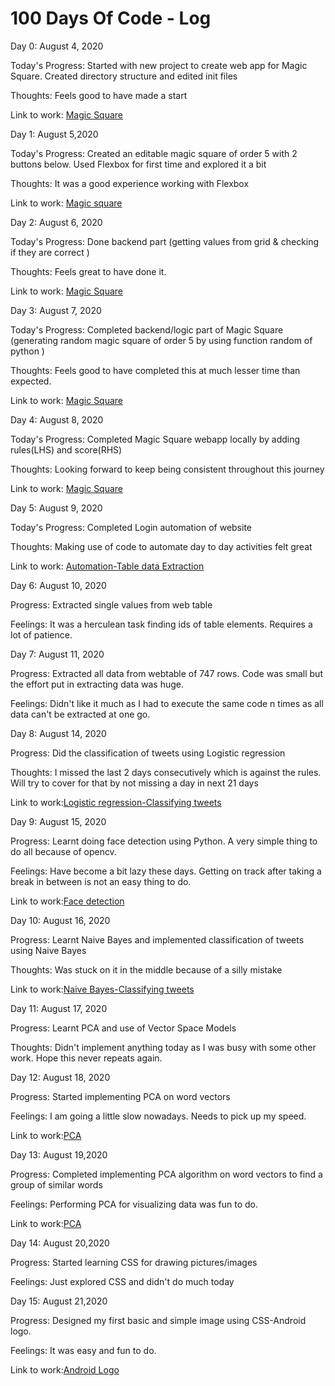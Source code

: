 # 100 Days Of Code - Log

Day 0: August 4, 2020 

Today's Progress: Started with new project to create web app for Magic Square. Created directory structure
		and edited init files 
		
Thoughts: Feels good to have made a start

Link to work:   [Magic Square](https://github.com/Vaibz123/5-by-5-magic-square/commit/01344da52149eb27509434bf0a6d85a0f3618c5b)

Day 1: August 5,2020

Today's Progress: Created an editable magic square of order 5 with 2 buttons below.
		  Used Flexbox for first time and explored it a bit
		  
Thoughts: It was a good experience working with Flexbox

Link to work:   [Magic square](https://github.com/Vaibz123/5-by-5-magic-square/commit/01344da52149eb27509434bf0a6d85a0f3618c5b)

Day 2: August 6, 2020

Today's Progress: Done backend part (getting values from grid & checking if they are correct )

Thoughts: Feels great to have done it.

Link to work: [Magic Square](https://github.com/Vaibz123/5-by-5-magic-square/commit/45a2233eea3026bb23d7c39c13c94072ffaf1fe7)

Day 3: August 7, 2020

Today's Progress: Completed backend/logic part of Magic Square (generating random magic square of order 5 by using function random of python )

Thoughts: Feels good to have completed this at much lesser time than expected.

Link to work: [Magic Square](https://github.com/Vaibz123/5-by-5-magic-square/commit/21541c0e20915fbd5b18ad86611bbded562a06d0)

Day 4: August 8, 2020

Today's Progress: Completed Magic Square webapp locally by adding rules(LHS) and score(RHS)

Thoughts: Looking forward to keep being consistent throughout this journey

Link to work: [Magic Square](https://github.com/Vaibz123/5-by-5-magic-square/commit/9e17aaf73d561556032bcec8642b35014686a3fa)

Day 5: August 9, 2020

Today's Progress: Completed Login automation of website

Thoughts: Making use of code to automate day to day activities felt great

Link to work: [Automation-Table data Extraction](https://github.com/Vaibz123/Webtable-data-extraction/commit/a37301a34718a31f181f7df8a191bf82c1089f63)

Day 6: August 10, 2020

Progress: Extracted single values from web table

Feelings: It was a herculean task finding ids of table elements. Requires a lot of patience.

Day 7: August 11, 2020 

Progress: Extracted all data from webtable of 747 rows. Code was small but the effort put in extracting data was huge.

Feelings: Didn't like it much as I had to execute the same code n times as all data can't be extracted at one go.

Day 8: August 14, 2020

Progress: Did the classification of tweets using Logistic regression

Thoughts: I missed the last 2 days consecutively which is against the rules. Will try to cover for that by not missing a day in next 21 days

Link to work:[Logistic regression-Classifying tweets](https://github.com/Vaibz123/NLP_ClassificationAndVectorSpaces/blob/master/Classification-Logistic%20regression.py)

Day 9: August 15, 2020

Progress: Learnt doing face detection using Python. A very simple thing to do all because of opencv.

Feelings: Have become a bit lazy these days. Getting on track after taking a break in between is not an easy thing to do.

Link to work:[Face detection](https://github.com/Vaibz123/Random/commit/63495b2707b62df9d486cf4d5a512d0e3ceefcdb)

Day 10: August 16, 2020

Progress: Learnt Naive Bayes and implemented  classification of tweets using Naive Bayes

Thoughts: Was stuck on it in the middle because of a silly mistake

Link to work:[Naive Bayes-Classifying tweets](https://github.com/Vaibz123/NLP_ClassificationAndVectorSpaces/blob/master/Classifying%20tweets-Naive%20Bayes.py)

Day 11: August 17, 2020

Progress: Learnt PCA and use of Vector Space Models

Thoughts: Didn't implement anything today as I was busy with some other work. Hope this never repeats again.

Day 12: August 18, 2020 

Progress: Started implementing PCA on word vectors

Feelings: I am going a little slow nowadays. Needs to pick up my speed.

Link to work:[PCA]()

Day 13: August 19,2020

Progress: Completed implementing PCA  algorithm on word vectors to find a group of similar words

Feelings: Performing PCA for visualizing data was fun to do.

Link to work:[PCA]()

Day 14: August 20,2020

Progress: Started learning CSS for drawing pictures/images

Feelings:  Just explored CSS and didn't do much today

Day 15: August 21,2020

Progress: Designed my first basic and simple image using CSS-Android logo.

Feelings: It was easy and fun to do.

Link to work:[Android Logo](https://github.com/Vaibz123/Random/commit/d896d27c97385604fce221b211fe6000feca5874)
